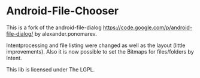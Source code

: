 Android-File-Chooser
====================
This is a fork of the android-file-dialog https://code.google.com/p/android-file-dialog/ by alexander.ponomarev.

Intentprocessing and file listing were changed as well as the layout (little improvements).
Also it is now possible to set the Bitmaps for files/folders by Intent.

This lib is licensed under The LGPL.

